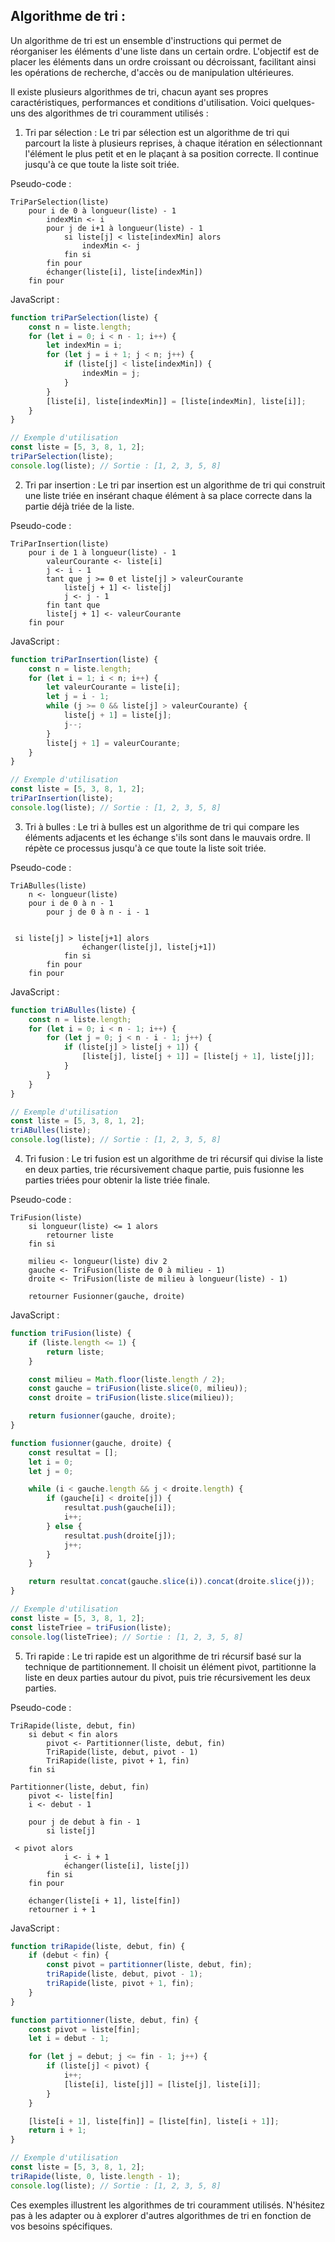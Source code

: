 ## **Algorithme de tri  :**

Un algorithme de tri est un ensemble d'instructions qui permet de réorganiser les éléments d'une liste dans un certain ordre. L'objectif est de placer les éléments dans un ordre croissant ou décroissant, facilitant ainsi les opérations de recherche, d'accès ou de manipulation ultérieures.

Il existe plusieurs algorithmes de tri, chacun ayant ses propres caractéristiques, performances et conditions d'utilisation. Voici quelques-uns des algorithmes de tri couramment utilisés :



1. Tri par sélection :
Le tri par sélection est un algorithme de tri qui parcourt la liste à plusieurs reprises, à chaque itération en sélectionnant l'élément le plus petit et en le plaçant à sa position correcte. Il continue jusqu'à ce que toute la liste soit triée.

Pseudo-code :
```
TriParSelection(liste)
    pour i de 0 à longueur(liste) - 1
        indexMin <- i
        pour j de i+1 à longueur(liste) - 1
            si liste[j] < liste[indexMin] alors
                indexMin <- j
            fin si
        fin pour
        échanger(liste[i], liste[indexMin])
    fin pour
```

JavaScript :
```javascript
function triParSelection(liste) {
    const n = liste.length;
    for (let i = 0; i < n - 1; i++) {
        let indexMin = i;
        for (let j = i + 1; j < n; j++) {
            if (liste[j] < liste[indexMin]) {
                indexMin = j;
            }
        }
        [liste[i], liste[indexMin]] = [liste[indexMin], liste[i]];
    }
}

// Exemple d'utilisation
const liste = [5, 3, 8, 1, 2];
triParSelection(liste);
console.log(liste); // Sortie : [1, 2, 3, 5, 8]
```

2. Tri par insertion :
Le tri par insertion est un algorithme de tri qui construit une liste triée en insérant chaque élément à sa place correcte dans la partie déjà triée de la liste.

Pseudo-code :
```
TriParInsertion(liste)
    pour i de 1 à longueur(liste) - 1
        valeurCourante <- liste[i]
        j <- i - 1
        tant que j >= 0 et liste[j] > valeurCourante
            liste[j + 1] <- liste[j]
            j <- j - 1
        fin tant que
        liste[j + 1] <- valeurCourante
    fin pour
```

JavaScript :
```javascript
function triParInsertion(liste) {
    const n = liste.length;
    for (let i = 1; i < n; i++) {
        let valeurCourante = liste[i];
        let j = i - 1;
        while (j >= 0 && liste[j] > valeurCourante) {
            liste[j + 1] = liste[j];
            j--;
        }
        liste[j + 1] = valeurCourante;
    }
}

// Exemple d'utilisation
const liste = [5, 3, 8, 1, 2];
triParInsertion(liste);
console.log(liste); // Sortie : [1, 2, 3, 5, 8]
```

3. Tri à bulles :
Le tri à bulles est un algorithme de tri qui compare les éléments adjacents et les échange s'ils sont dans le mauvais ordre. Il répète ce processus jusqu'à ce que toute la liste soit triée.

Pseudo-code :
```
TriABulles(liste)
    n <- longueur(liste)
    pour i de 0 à n - 1
        pour j de 0 à n - i - 1
           

 si liste[j] > liste[j+1] alors
                échanger(liste[j], liste[j+1])
            fin si
        fin pour
    fin pour
```

JavaScript :
```javascript
function triABulles(liste) {
    const n = liste.length;
    for (let i = 0; i < n - 1; i++) {
        for (let j = 0; j < n - i - 1; j++) {
            if (liste[j] > liste[j + 1]) {
                [liste[j], liste[j + 1]] = [liste[j + 1], liste[j]];
            }
        }
    }
}

// Exemple d'utilisation
const liste = [5, 3, 8, 1, 2];
triABulles(liste);
console.log(liste); // Sortie : [1, 2, 3, 5, 8]
```

4. Tri fusion :
Le tri fusion est un algorithme de tri récursif qui divise la liste en deux parties, trie récursivement chaque partie, puis fusionne les parties triées pour obtenir la liste triée finale.

Pseudo-code :
```
TriFusion(liste)
    si longueur(liste) <= 1 alors
        retourner liste
    fin si

    milieu <- longueur(liste) div 2
    gauche <- TriFusion(liste de 0 à milieu - 1)
    droite <- TriFusion(liste de milieu à longueur(liste) - 1)

    retourner Fusionner(gauche, droite)
```

JavaScript :
```javascript
function triFusion(liste) {
    if (liste.length <= 1) {
        return liste;
    }

    const milieu = Math.floor(liste.length / 2);
    const gauche = triFusion(liste.slice(0, milieu));
    const droite = triFusion(liste.slice(milieu));

    return fusionner(gauche, droite);
}

function fusionner(gauche, droite) {
    const resultat = [];
    let i = 0;
    let j = 0;

    while (i < gauche.length && j < droite.length) {
        if (gauche[i] < droite[j]) {
            resultat.push(gauche[i]);
            i++;
        } else {
            resultat.push(droite[j]);
            j++;
        }
    }

    return resultat.concat(gauche.slice(i)).concat(droite.slice(j));
}

// Exemple d'utilisation
const liste = [5, 3, 8, 1, 2];
const listeTriee = triFusion(liste);
console.log(listeTriee); // Sortie : [1, 2, 3, 5, 8]
```

5. Tri rapide :
Le tri rapide est un algorithme de tri récursif basé sur la technique de partitionnement. Il choisit un élément pivot, partitionne la liste en deux parties autour du pivot, puis trie récursivement les deux parties.

Pseudo-code :
```
TriRapide(liste, debut, fin)
    si debut < fin alors
        pivot <- Partitionner(liste, debut, fin)
        TriRapide(liste, debut, pivot - 1)
        TriRapide(liste, pivot + 1, fin)
    fin si

Partitionner(liste, debut, fin)
    pivot <- liste[fin]
    i <- debut - 1

    pour j de debut à fin - 1
        si liste[j]

 < pivot alors
            i <- i + 1
            échanger(liste[i], liste[j])
        fin si
    fin pour

    échanger(liste[i + 1], liste[fin])
    retourner i + 1
```

JavaScript :
```javascript
function triRapide(liste, debut, fin) {
    if (debut < fin) {
        const pivot = partitionner(liste, debut, fin);
        triRapide(liste, debut, pivot - 1);
        triRapide(liste, pivot + 1, fin);
    }
}

function partitionner(liste, debut, fin) {
    const pivot = liste[fin];
    let i = debut - 1;

    for (let j = debut; j <= fin - 1; j++) {
        if (liste[j] < pivot) {
            i++;
            [liste[i], liste[j]] = [liste[j], liste[i]];
        }
    }

    [liste[i + 1], liste[fin]] = [liste[fin], liste[i + 1]];
    return i + 1;
}

// Exemple d'utilisation
const liste = [5, 3, 8, 1, 2];
triRapide(liste, 0, liste.length - 1);
console.log(liste); // Sortie : [1, 2, 3, 5, 8]
```

Ces exemples illustrent les algorithmes de tri couramment utilisés. N'hésitez pas à les adapter ou à explorer d'autres algorithmes de tri en fonction de vos besoins spécifiques.